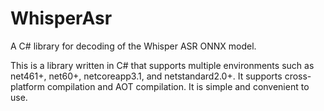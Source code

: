# WhisperAsr
A C# library for decoding of the Whisper ASR ONNX model.

This is a library written in C# that supports multiple environments such as net461+, net60+, netcoreapp3.1, and netstandard2.0+. It supports cross-platform compilation and AOT compilation. It is simple and convenient to use.